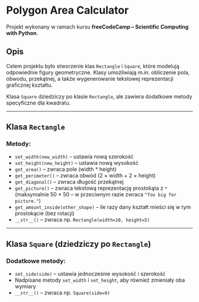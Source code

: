 # Polygon Area Calculator

Projekt wykonany w ramach kursu **freeCodeCamp – Scientific Computing with Python**.

## Opis

Celem projektu było stworzenie klas `Rectangle` i `Square`, które modelują odpowiednie figury geometryczne. Klasy umożliwiają m.in. obliczenie pola, obwodu, przekątnej, a także wygenerowanie tekstowej reprezentacji graficznej kształtu.

Klasa `Square` dziedziczy po klasie `Rectangle`, ale zawiera dodatkowe metody specyficzne dla kwadratu.

---

## Klasa `Rectangle`

### Metody:

- `set_width(new_width)` – ustawia nową szerokość
- `set_height(new_height)` – ustawia nową wysokość
- `get_area()` – zwraca pole (width * height)
- `get_perimeter()` – zwraca obwód (2 × width + 2 × height)
- `get_diagonal()` – zwraca długość przekątnej
- `get_picture()` – zwraca tekstową reprezentację prostokąta z `*`  
  (maksymalnie 50 × 50 – w przeciwnym razie zwraca `"Too big for picture."`)
- `get_amount_inside(other_shape)` – ile razy dany kształt mieści się w tym prostokącie (bez rotacji)
- `__str__()` – zwraca np. `Rectangle(width=10, height=5)`

---

## Klasa `Square` (dziedziczy po `Rectangle`)

### Dodatkowe metody:

- `set_side(side)` – ustawia jednocześnie wysokość i szerokość
- Nadpisane metody `set_width` i `set_height`, aby również zmieniały oba wymiary
- `__str__()` – zwraca np. `Square(side=9)`